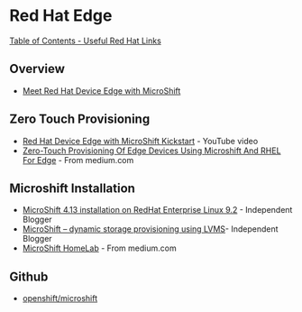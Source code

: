 # Red Hat Edge

[Table of Contents - Useful Red Hat Links](https://github.com/pslucas0212/UsefulRedHatLinks)

## Overview
- [Meet Red Hat Device Edge with MicroShift](https://cloud.redhat.com/blog/meet-red-hat-device-edge-with-microshift)


## Zero Touch Provisioning
- [Red Hat Device Edge with MicroShift Kickstart](https://www.youtube.com/watch?v=1gTEpBuZV4o) - YouTube video
- [Zero-Touch Provisioning Of Edge Devices Using Microshift And RHEL For Edge](https://shonpaz.medium.com/zero-touch-provisioning-of-edge-devices-using-microshift-and-rhel-for-edge-e122836fa888) - From medium.com

## Microshift Installation
- [MicroShift 4.13 installation on RedHat Enterprise Linux 9.2](https://rinoymjoseph.github.io/installation-of-microshift-4-13-on-redhat-enterprise-linux-9-2/) - Independent Blogger
- [MicroShift – dynamic storage provisioning using LVMS](https://rinoymjoseph.github.io/microshift-dynamic-storage-provisioning-using-lvms/)- Independent Blogger
- [MicroShift HomeLab](https://medium.com/@ben.swinney_ce/microshift-homelab-ddf57864c1d0) - From medium.com

## Github
- [openshift/microshift](https://github.com/openshift/microshift/tree/main)

